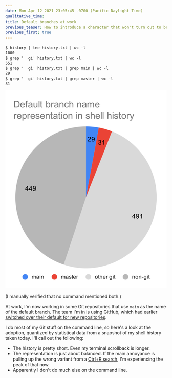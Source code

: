 ```yaml
---
date: Mon Apr 12 2021 23:05:45 -0700 (Pacific Daylight Time)
qualitative_time: 
title: Default branches at work
previous_teaser: How to introduce a character that won't turn out to be a super villain
previous_first: true
---
```

```
$ history | tee history.txt | wc -l
1000
$ grep '  gi' history.txt | wc -l
551
$ grep '  gi' history.txt | grep main | wc -l
29
$ grep '  gi' history.txt | grep master | wc -l
31
```

![Default branch name representation in shell history. main: 29, master: 31, other git: 491, non-git: 449](/assets/2021/main-master-chart.svg)

(I manually verified that no command mentioned both.)

At work, I'm now working in some Git repositories that use `main` as the name of the default branch.
The team I'm in is using GitHub, which had earlier [switched over their default for new repositories](https://github.blog/changelog/2020-10-01-the-default-branch-for-newly-created-repositories-is-now-main/).

I do most of my Git stuff on the command line, so here's a look at the adoption, quantized by statistical data from a snapshot of my shell history taken today.
I'll call out the following:

- The history is pretty short.
  Even my terminal scrollback is longer.
- The representation is just about balanced.
  If the main annoyance is pulling up the wrong variant from a [Ctrl+R search](https://www.gnu.org/software/bash/manual/html_node/Commands-For-History.html), I'm experiencing the peak of that now.
- Apparently I don't do much else on the command line.

